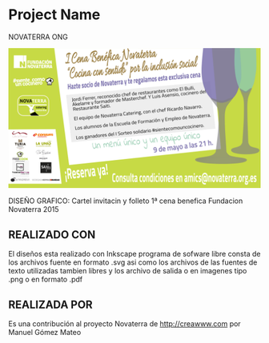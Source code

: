 # Project Name
NOVATERRA ONG
<p align="center">
  <img src="https://raw.githubusercontent.com/Novaterra/I_Cena_Benefica_Novaterra/master/invitacion.png" width="600"/>
</p>
DISEÑO GRAFICO: Cartel invitacin y folleto 1ª cena benefica Fundacion Novaterra 2015

## REALIZADO CON

El diseños esta realizado con Inkscape programa de sofware libre
consta de los archivos fuente en formato .svg asi como los archivos de
las fuentes de texto utilizadas tambien libres
y los archivo de salida o en imagenes tipo .png o en formato .pdf

## REALIZADA POR

Es una contribución al proyecto Novaterra de http://creawww.com por Manuel Gómez Mateo